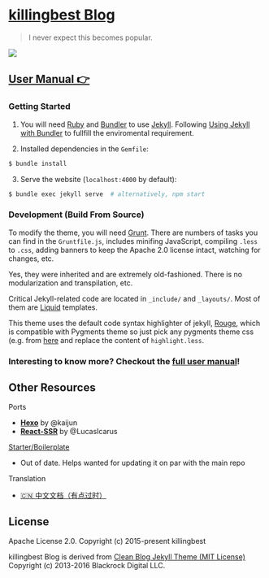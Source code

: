 [killingbest Blog](https://killingbest.github.io)
================================

> I never expect this becomes popular.

![](http://killingbest.github.io/img/blog-desktop.jpg)


[User Manual 👉](_doc/Manual.md)
--------------------------------------------------

### Getting Started

1. You will need [Ruby](https://www.ruby-lang.org/en/) and [Bundler](https://bundler.io/) to use [Jekyll](https://jekyllrb.com/). Following [Using Jekyll with Bundler](https://jekyllrb.com/tutorials/using-jekyll-with-bundler/) to fullfill the enviromental requirement.

2. Installed dependencies in the `Gemfile`:

```sh
$ bundle install 
```

3. Serve the website (`localhost:4000` by default):

```sh
$ bundle exec jekyll serve  # alternatively, npm start
```

### Development (Build From Source)

To modify the theme, you will need [Grunt](https://gruntjs.com/). There are numbers of tasks you can find in the `Gruntfile.js`, includes minifing JavaScript, compiling `.less` to `.css`, adding banners to keep the Apache 2.0 license intact, watching for changes, etc. 

Yes, they were inherited and are extremely old-fashioned. There is no modularization and transpilation, etc.

Critical Jekyll-related code are located in `_include/` and `_layouts/`. Most of them are [Liquid](https://github.com/Shopify/liquid/wiki) templates.

This theme uses the default code syntax highlighter of jekyll, [Rouge](http://rouge.jneen.net/), which is compatible with Pygments theme so just pick any pygments theme css (e.g. from [here](http://jwarby.github.io/jekyll-pygments-themes/languages/javascript.html) and replace the content of `highlight.less`.


### Interesting to know more? Checkout the [full user manual](_doc/Manual.md)!


Other Resources
---------------

Ports
- [**Hexo**](https://github.com/Kaijun/hexo-theme-killingbestblog) by @kaijun
- [**React-SSR**](https://github.com/LucasIcarus/killingbest.github.io/tree/ssr) by @LucasIcarus

[Starter/Boilerplate](https://github.com/killingbest/killingbestblog-boilerplate)
- Out of date. Helps wanted for updating it on par with the main repo

Translation
- [🇨🇳  中文文档（有点过时）](https://github.com/killingbest/killingbest.github.io/blob/master/_doc/README.zh.md)


License
-------

Apache License 2.0.
Copyright (c) 2015-present killingbest

killingbest Blog is derived from [Clean Blog Jekyll Theme (MIT License)](https://github.com/BlackrockDigital/startbootstrap-clean-blog-jekyll/)
Copyright (c) 2013-2016 Blackrock Digital LLC.
